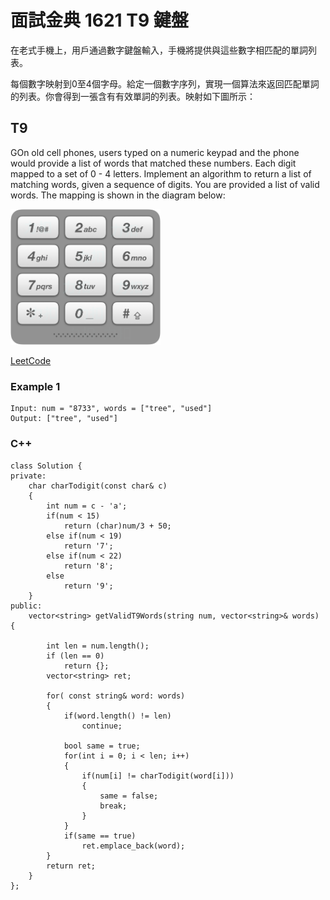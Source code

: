 # 面試金典 1621 T9 鍵盤

在老式手機上，用戶通過數字鍵盤輸入，手機將提供與這些數字相匹配的單詞列表。

每個數字映射到0至4個字母。給定一個數字序列，實現一個算法來返回匹配單詞的列表。你會得到一張含有有效單詞的列表。映射如下圖所示：


## T9

GOn old cell phones, users typed on a numeric keypad and the phone would provide a list of words that matched these numbers. Each digit mapped to a set of 0 - 4 letters. Implement an algo­rithm to return a list of matching words, given a sequence of digits. You are provided a list of valid words. The mapping is shown in the diagram below:

<img src="img/1620.png" width = "240"/>



[LeetCode](https://leetcode-cn.com/problems/t9-lcci)

### Example 1
```
Input: num = "8733", words = ["tree", "used"]
Output: ["tree", "used"]
```

### C++ 


```
class Solution {
private:
    char charTodigit(const char& c)
    {
        int num = c - 'a';
        if(num < 15)
            return (char)num/3 + 50;
        else if(num < 19)
            return '7';
        else if(num < 22)
            return '8';
        else
            return '9';
    }
public:
    vector<string> getValidT9Words(string num, vector<string>& words) {
        
        int len = num.length();
        if (len == 0)
            return {};
        vector<string> ret;    
        
        for( const string& word: words)
        {
            if(word.length() != len)
                continue;

            bool same = true;
            for(int i = 0; i < len; i++)
            {
                if(num[i] != charTodigit(word[i]))
                {
                    same = false;
                    break;
                }
            }
            if(same == true)
                ret.emplace_back(word);
        }
        return ret;
    }
};
```
